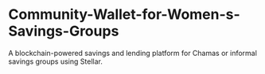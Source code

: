 # Community-Wallet-for-Women-s-Savings-Groups
A blockchain-powered savings and lending platform for Chamas or informal savings groups using Stellar.
